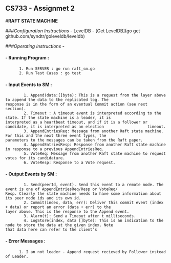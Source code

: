 ## CS733 - Assignmet 2
#**RAFT STATE MACHINE**

###*Configuration Instructions -*
      LevelDB - [Get LevelDB](go get github.com/syndtr/goleveldb/leveldb)

###*Operating Instructions -*
####    - Running Program :
          1. Run SERVER : go run raft_sm.go
          2. Run Test Cases : go test
 
####     - Input Events to SM :
      
            1. Append(data:[]byte): This is a request from the layer above to append the data to the replicated log. The                    response is in the form of an eventual Commit action (see next section).
            2. Timeout : A timeout event is interpreted according to the state. If the state machine is a leader, it is                        interpreted as a heartbeat timeout, and if it is a follower or candidate, it is interpreted as an election                   timeout.
            3. AppendEntriesReq: Message from another Raft state machine. For this and the next three event types, the                         parameters to the messages can be taken from the Raft paper.
            4. AppendEntriesResp: Response from another Raft state machine in response to a previous AppendEntriesReq.
            5. VoteReq: Message from another Raft state machine to request votes for its candidature.
            6. VoteResp: Response to a Vote request.

####     - Output Events by SM :
            1. Send(peerId, event). Send this event to a remote node. The event is one of AppendEntriesReq/Resp or VoteReq/                    Resp. Clearly the state machine needs to have some information about its peer node ids and its own id.
            2. Commit(index, data, err): Deliver this commit event (index + data) or report an error (data + err) to the                       layer above. This is the response to the Append event.
            3. Alarm(t): Send a Timeout after t milliseconds.
            4. LogStore(index, data []byte): This is an indication to the node to store the data at the given index. Note                      that data here can refer to the client’s
####     - Error Messages :
          1. I an not leader - Append request recieved by Follower instead of Leader.
      

  



